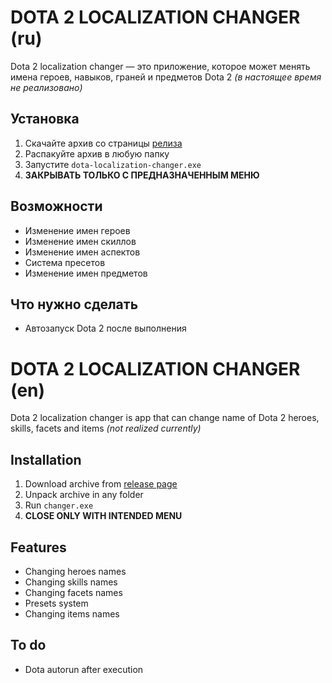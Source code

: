 # DOTA 2 LOCALIZATION CHANGER (ru)
Dota 2 localization changer — это приложение, которое может менять имена героев, навыков, граней и предметов Dota 2 *(в настоящее время не реализовано)*
## Установка
1. Скачайте архив со страницы [релиза](https://github.com/r41ngee/dota-lc-cli/releases/latest)
2. Распакуйте архив в любую папку
3. Запустите `dota-localization-changer.exe`
4. **ЗАКРЫВАТЬ ТОЛЬКО С ПРЕДНАЗНАЧЕННЫМ МЕНЮ**

## Возможности
- Изменение имен героев
- Изменение имен скиллов
- Изменение имен аспектов
- Система пресетов
- Изменение имен предметов

## Что нужно сделать
- Автозапуск Dota 2 после выполнения


# DOTA 2 LOCALIZATION CHANGER (en)
Dota 2 localization changer is app that can change name of Dota 2 heroes, skills, facets and items *(not realized currently)*
## Installation
1. Download archive from [release page](https://github.com/r41ngee/dota-lc-cli/releases/latest)
2. Unpack archive in any folder
3. Run `changer.exe`
4. **CLOSE ONLY WITH INTENDED MENU**

## Features
- Changing heroes names
- Changing skills names
- Changing facets names
- Presets system
- Changing items names

## To do
- Dota autorun after execution